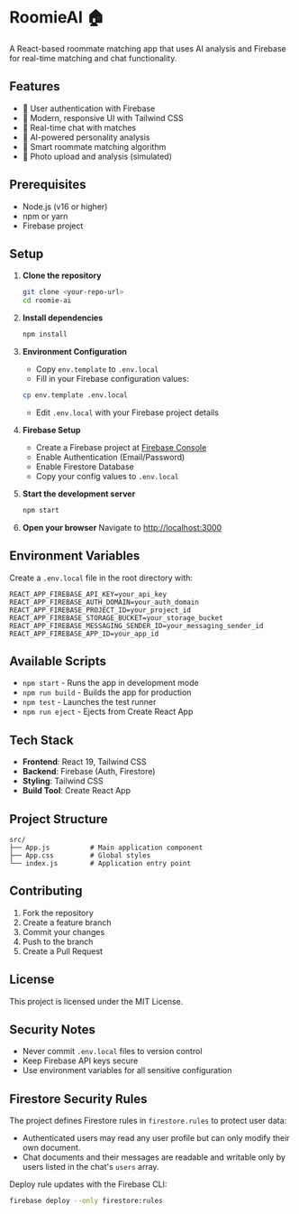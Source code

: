 # RoomieAI 🏠

A React-based roommate matching app that uses AI analysis and Firebase for real-time matching and chat functionality.

## Features

- 🔐 User authentication with Firebase
- 📱 Modern, responsive UI with Tailwind CSS
- 💬 Real-time chat with matches
- 🎯 AI-powered personality analysis
- 👥 Smart roommate matching algorithm
- 📸 Photo upload and analysis (simulated)

## Prerequisites

- Node.js (v16 or higher)
- npm or yarn
- Firebase project

## Setup

1. **Clone the repository**
   ```bash
   git clone <your-repo-url>
   cd roomie-ai
   ```

2. **Install dependencies**
   ```bash
   npm install
   ```

3. **Environment Configuration**
   - Copy `env.template` to `.env.local`
   - Fill in your Firebase configuration values:
   ```bash
   cp env.template .env.local
   ```
   - Edit `.env.local` with your Firebase project details

4. **Firebase Setup**
   - Create a Firebase project at [Firebase Console](https://console.firebase.google.com/)
   - Enable Authentication (Email/Password)
   - Enable Firestore Database
   - Copy your config values to `.env.local`

5. **Start the development server**
   ```bash
   npm start
   ```

6. **Open your browser**
   Navigate to [http://localhost:3000](http://localhost:3000)

## Environment Variables

Create a `.env.local` file in the root directory with:

```env
REACT_APP_FIREBASE_API_KEY=your_api_key
REACT_APP_FIREBASE_AUTH_DOMAIN=your_auth_domain
REACT_APP_FIREBASE_PROJECT_ID=your_project_id
REACT_APP_FIREBASE_STORAGE_BUCKET=your_storage_bucket
REACT_APP_FIREBASE_MESSAGING_SENDER_ID=your_messaging_sender_id
REACT_APP_FIREBASE_APP_ID=your_app_id
```

## Available Scripts

- `npm start` - Runs the app in development mode
- `npm run build` - Builds the app for production
- `npm test` - Launches the test runner
- `npm run eject` - Ejects from Create React App

## Tech Stack

- **Frontend**: React 19, Tailwind CSS
- **Backend**: Firebase (Auth, Firestore)
- **Styling**: Tailwind CSS
- **Build Tool**: Create React App

## Project Structure

```
src/
├── App.js          # Main application component
├── App.css         # Global styles
└── index.js        # Application entry point
```

## Contributing

1. Fork the repository
2. Create a feature branch
3. Commit your changes
4. Push to the branch
5. Create a Pull Request

## License

This project is licensed under the MIT License.

## Security Notes

- Never commit `.env.local` files to version control
- Keep Firebase API keys secure
- Use environment variables for all sensitive configuration

## Firestore Security Rules

The project defines Firestore rules in `firestore.rules` to protect user data:

- Authenticated users may read any user profile but can only modify their own document.
- Chat documents and their messages are readable and writable only by users listed in the chat's `users` array.

Deploy rule updates with the Firebase CLI:

```bash
firebase deploy --only firestore:rules
```
